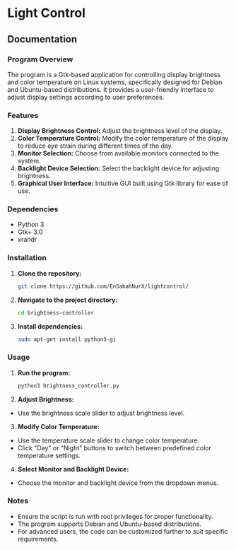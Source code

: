 # Light Control


## Documentation


### Program Overview
The program is a Gtk-based application for controlling display brightness and color temperature on Linux systems, specifically designed for Debian and Ubuntu-based distributions. It provides a user-friendly interface to adjust display settings according to user preferences.


### Features
1. **Display Brightness Control:** Adjust the brightness level of the display.
2. **Color Temperature Control:** Modify the color temperature of the display to reduce eye strain during different times of the day.
3. **Monitor Selection:** Choose from available monitors connected to the system.
4. **Backlight Device Selection:** Select the backlight device for adjusting brightness.
5. **Graphical User Interface:** Intuitive GUI built using Gtk library for ease of use.


### Dependencies
- Python 3
- Gtk+ 3.0
- xrandr


### Installation
1. **Clone the repository:**
   ```bash
   git clone https://github.com/EnSabahNurX/lightcontrol/


2. **Navigate to the project directory:**
   ```bash
   cd brightness-controller

3. **Install dependencies:**
   ```bash
   sudo apt-get install python3-gi


### Usage
1. **Run the program:**
   ```bash
   python3 brightness_controller.py

2. **Adjust Brightness:**
 - Use the brightness scale slider to adjust brightness level.
3. **Modify Color Temperature:**
 - Use the temperature scale slider to change color temperature.
 - Click "Day" or "Night" buttons to switch between predefined color temperature settings.
4. **Select Monitor and Backlight Device:**
 - Choose the monitor and backlight device from the dropdown menus.


### Notes
 - Ensure the script is run with root privileges for proper functionality.
 - The program supports Debian and Ubuntu-based distributions.
 - For advanced users, the code can be customized further to suit specific requirements.